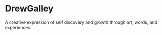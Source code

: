 # DrewGalley
A creative expression of self discovery and growth through art, words, and experiences.
